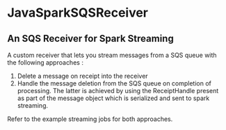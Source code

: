 # JavaSparkSQSReceiver
## An SQS Receiver for Spark Streaming

A custom receiver that lets you stream messages from a SQS queue with the following approaches : 

1. Delete a message on receipt into the receiver 
2. Handle the message deletion from the SQS queue on completion of processing. The latter is achieved by using the ReceiptHandle present as part of the message object which is serialized and sent to spark streaming. 

Refer to the example streaming jobs for both approaches.